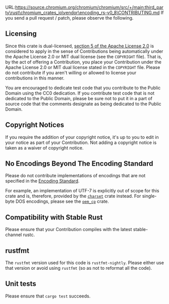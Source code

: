 URL:https://source.chromium.org/chromium/chromium/src/+/main:third_party\rust\chromium_crates_io\vendor\encoding_rs-v0_8\CONTRIBUTING.md
If you send a pull request / patch, please observe the following.

## Licensing

Since this crate is dual-licensed,
[section 5 of the Apache License 2.0](https://www.apache.org/licenses/LICENSE-2.0#contributions)
is considered to apply in the sense of Contributions being automatically
under the Apache License 2.0 or MIT dual license (see the `COPYRIGHT` file).
That is, by the act of offering a Contribution, you place your Contribution
under the Apache License 2.0 or MIT dual license stated in the `COPYRIGHT`
file. Please do not contribute if you aren't willing or allowed to license your
contributions in this manner.

You are encouraged to dedicate test code that you contribute to the Public
Domain using the CC0 dedication. If you contribute test code that is not
dedicated to the Public Domain, please be sure not to put it in a part of
source code that the comments designate as being dedicated to the Public
Domain.

## Copyright Notices

If you require the addition of your copyright notice, it's up to you to edit in
your notice as part of your Contribution. Not adding a copyright notice is
taken as a waiver of copyright notice.

## No Encodings Beyond The Encoding Standard

Please do not contribute implementations of encodings that are not specified
in the [Encoding Standard](https://encoding.spec.whatwg.org/).

For example, an implementation of UTF-7 is explicitly out of scope for this
crate and is, therefore, provided by the [`charset`](https://crates.io/crates/charset)
crate instead. For single-byte DOS encodings, please see the
[`oem_cp`](https://crates.io/crates/oem_cp) crate.

## Compatibility with Stable Rust

Please ensure that your Contribution compiles with the latest stable-channel
rustc.

## rustfmt

The `rustfmt` version used for this code is `rustfmt-nightly`. Please either
use that version or avoid using `rustfmt` (so as not to reformat all the code).

## Unit tests

Please ensure that `cargo test` succeeds.
